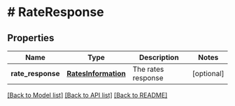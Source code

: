 # # RateResponse

## Properties

Name | Type | Description | Notes
------------ | ------------- | ------------- | -------------
**rate_response** | [**RatesInformation**](RatesInformation.md) | The rates response | [optional] 

[[Back to Model list]](../../README.md#documentation-for-models) [[Back to API list]](../../README.md#documentation-for-api-endpoints) [[Back to README]](../../README.md)


